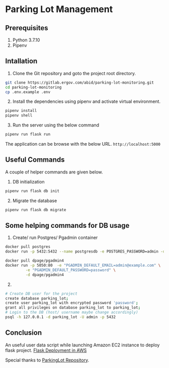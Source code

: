 # Parking Lot Management

## Prerequisites

1. Python 3.7.10
2. Pipenv

## Intallation
1. Clone the Git repository and goto the project root directory.
```sh
git clone https://gitlab.ergov.com/abid/parking-lot-monitoring.git
cd parking-lot-monitoring
cp .env.example .env
```
2. Install the dependencies using pipenv and activate virtual environment.
```sh
pipenv install
pipenv shell
```
3. Run the server using the below command
```sh
pipenv run flask run
```

The application can be browse with the below URL.
`http://localhost:5000`

## Useful Commands
A couple of helper commands are given below.
1. DB initialization
```sh
pipenv run flask db init
```
2. Migrate the database
```sh
pipenv run flask db migrate
```

## Some helping commands for DB usage
1. Create/ run Postgres/ Pgadmin container
```sh
docker pull postgres
docker run -p 5432:5432 --name postgresdb -e POSTGRES_PASSWORD=admin -d postgres

docker pull dpage/pgadmin4
docker run -p 5050:80  -e "PGADMIN_DEFAULT_EMAIL=admin@example.com" \
         -e "PGADMIN_DEFAULT_PASSWORD=password" \
         -d dpage/pgadmin4
```
2. 
```sh
# Create DB user for the project
create database parking_lot;
create user parking_lot with encrypted password 'password';
grant all privileges on database parking_lot to parking_lot;
# Login to the DB (host/ username maybe change accordingly)
psql -h 127.0.0.1 -d parking_lot -U admin -p 5432
```

## Conclusion
An useful user data script while launching Amazon EC2 instance to deploy flask project.
[Flask Deployment in AWS](https://github.com/abidkhan484/aws-practice/tree/main/flask-deployement)

Special thanks to [ParkingLot Repository](https://github.com/olgarose/ParkingLot).
